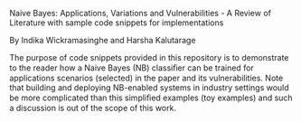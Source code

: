 Naive Bayes: Applications, Variations and Vulnerabilities - A Review of Literature with sample code snippets for implementations

By Indika Wickramasinghe and Harsha Kalutarage

The purpose of code snippets provided in this repository is to demonstrate to the reader how a Naive Bayes (NB) classiﬁer can be trained for applications scenarios (selected) in the paper and its vulnerabilities. Note that building and deploying NB-enabled systems in industry settings would be more complicated than this simpliﬁed examples (toy examples) and such a discussion is out of the scope of this work.
